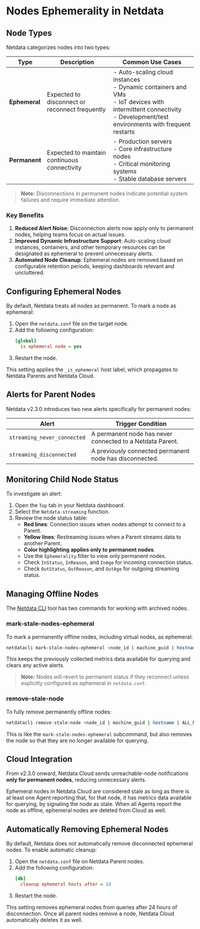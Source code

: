 # Nodes Ephemerality in Netdata

## Node Types

Netdata categorizes nodes into two types:

| Type          | Description                                    | Common Use Cases                                                                                                                                                         |
|---------------|------------------------------------------------|--------------------------------------------------------------------------------------------------------------------------------------------------------------------------|
| **Ephemeral** | Expected to disconnect or reconnect frequently | - Auto-scaling cloud instances<br/>- Dynamic containers and VMs<br/>- IoT devices with intermittent connectivity<br/>- Development/test environments with frequent restarts |
| **Permanent** | Expected to maintain continuous connectivity   | - Production servers<br/>- Core infrastructure nodes<br/>- Critical monitoring systems<br/>- Stable database servers                                                        |

> **Note:** Disconnections in permanent nodes indicate potential system failures and require immediate attention.

### Key Benefits

1. **Reduced Alert Noise**: Disconnection alerts now apply only to permanent nodes, helping teams focus on actual issues.
2. **Improved Dynamic Infrastructure Support**: Auto-scaling cloud instances, containers, and other temporary resources can be designated as ephemeral to prevent unnecessary alerts.
3. **Automated Node Cleanup**: Ephemeral nodes are removed based on configurable retention periods, keeping dashboards relevant and uncluttered.

## Configuring Ephemeral Nodes

By default, Netdata treats all nodes as permanent. To mark a node as ephemeral:

1. Open the `netdata.conf` file on the target node.
2. Add the following configuration:
   ```ini
   [global]
     is ephemeral node = yes
   ```
3. Restart the node.

This setting applies the `_is_ephemeral` host label, which propagates to Netdata Parents and Netdata Cloud.

## Alerts for Parent Nodes

Netdata v2.3.0 introduces two new alerts specifically for permanent nodes:

| Alert                       | Trigger Condition                                         |
|-----------------------------|-----------------------------------------------------------|
| `streaming_never_connected` | A permanent node has never connected to a Netdata Parent. |
| `streaming_disconnected`    | A previously connected permanent node has disconnected.   |

## Monitoring Child Node Status

To investigate an alert:

1. Open the `Top` tab in your Netdata dashboard.
2. Select the `Netdata-streaming` function.
3. Review the node status table:
    - **Red lines**: Connection issues when nodes attempt to connect to a Parent.
    - **Yellow lines**: Restreaming issues when a Parent streams data to another Parent.
    - **Color highlighting applies only to permanent nodes**.
    - Use the `Ephemerality` filter to view only permanent nodes.
    - Check `InStatus`, `InReason`, and `InAge` for incoming connection status.
    - Check `OutStatus`, `OutReason`, and `OutAge` for outgoing streaming status.

## Managing Offline Nodes

The [Netdata CLI](/src/cli/README.md) tool has two commands for working with archived nodes.

### mark-stale-nodes-ephemeral

To mark a permanently offline nodes, including virtual nodes, as ephemeral:
```bash
netdatacli mark-stale-nodes-ephemeral <node_id | machine_guid | hostname | ALL_NODES>
```
This keeps the previously collected metrics data available for querying and clears any active alerts.

> **Note:** Nodes will revert to permanent status if they reconnect unless explicitly configured as ephemeral in `netdata.conf`.

### remove-stale-node

To fully remove permanently offline nodes:

```bash
netdatacli remove-stale-node <node_id | machine_guid | hostname | ALL_NODES>
```

This is like the `mark-stale-nodes-ephemeral` subcommand, but also removes the node so that they are no longer available for querying.

## Cloud Integration

From v2.3.0 onward, Netdata Cloud sends unreachable-node notifications **only for permanent nodes**, reducing unnecessary alerts.

Ephemeral nodes in Netdata Cloud are considered stale as long as there is at least one Agent reporting that, for that node, it has metrics data available for querying, by signaling the node as stale. When all Agents report the node as offline, ephemeral nodes are deleted from Cloud as well.

## Automatically Removing Ephemeral Nodes

By default, Netdata does not automatically remove disconnected ephemeral nodes. To enable automatic cleanup:

1. Open the `netdata.conf` file on Netdata Parent nodes.
2. Add the following configuration:
   ```ini
   [db]
     cleanup ephemeral hosts after = 1d
   ```
3. Restart the node.

This setting removes ephemeral nodes from queries after 24 hours of disconnection. Once all parent nodes remove a node, Netdata Cloud automatically deletes it as well.
